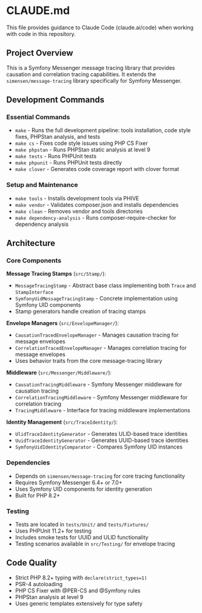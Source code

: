 # CLAUDE.md

This file provides guidance to Claude Code (claude.ai/code) when working with code in this repository.

## Project Overview

This is a Symfony Messenger message tracing library that provides causation and correlation tracing capabilities. It extends the `simensen/message-tracing` library specifically for Symfony Messenger.

## Development Commands

### Essential Commands
- `make` - Runs the full development pipeline: tools installation, code style fixes, PHPStan analysis, and tests
- `make cs` - Fixes code style issues using PHP CS Fixer
- `make phpstan` - Runs PHPStan static analysis at level 9
- `make tests` - Runs PHPUnit tests
- `make phpunit` - Runs PHPUnit tests directly
- `make clover` - Generates code coverage report with clover format

### Setup and Maintenance
- `make tools` - Installs development tools via PHIVE
- `make vendor` - Validates composer.json and installs dependencies
- `make clean` - Removes vendor and tools directories
- `make dependency-analysis` - Runs composer-require-checker for dependency analysis

## Architecture

### Core Components

**Message Tracing Stamps** (`src/Stamp/`):
- `MessageTracingStamp` - Abstract base class implementing both `Trace` and `StampInterface`
- `SymfonyUidMessageTracingStamp` - Concrete implementation using Symfony UID components
- Stamp generators handle creation of tracing stamps

**Envelope Managers** (`src/EnvelopeManager/`):
- `CausationTracedEnvelopeManager` - Manages causation tracing for message envelopes
- `CorrelationTracedEnvelopeManager` - Manages correlation tracing for message envelopes
- Uses behavior traits from the core message-tracing library

**Middleware** (`src/Messenger/Middleware/`):
- `CausationTracingMiddleware` - Symfony Messenger middleware for causation tracing
- `CorrelationTracingMiddleware` - Symfony Messenger middleware for correlation tracing
- `TracingMiddleware` - Interface for tracing middleware implementations

**Identity Management** (`src/TraceIdentity/`):
- `UlidTraceIdentityGenerator` - Generates ULID-based trace identities
- `UuidTraceIdentityGenerator` - Generates UUID-based trace identities
- `SymfonyUidIdentityComparator` - Compares Symfony UID instances

### Dependencies

- Depends on `simensen/message-tracing` for core tracing functionality
- Requires Symfony Messenger 6.4+ or 7.0+
- Uses Symfony UID components for identity generation
- Built for PHP 8.2+

### Testing

- Tests are located in `tests/Unit/` and `tests/Fixtures/`
- Uses PHPUnit 11.2+ for testing
- Includes smoke tests for UUID and ULID functionality
- Testing scenarios available in `src/Testing/` for envelope tracing

## Code Quality

- Strict PHP 8.2+ typing with `declare(strict_types=1)`
- PSR-4 autoloading
- PHP CS Fixer with @PER-CS and @Symfony rules
- PHPStan analysis at level 9
- Uses generic templates extensively for type safety
